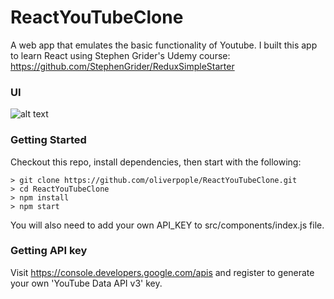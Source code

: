 # ReactYouTubeClone

A web app that emulates the basic functionality of Youtube. I built this app to learn React using Stephen Grider's Udemy course: https://github.com/StephenGrider/ReduxSimpleStarter

### UI
![alt text](https://user-images.githubusercontent.com/oliverpople/Tip_Adder/nandos_screenshot.png)

### Getting Started
Checkout this repo, install dependencies, then start with the following:

```
> git clone https://github.com/oliverpople/ReactYouTubeClone.git
> cd ReactYouTubeClone
> npm install
> npm start
```

You will also need to add your own API_KEY to src/components/index.js file.

### Getting API key 

Visit https://console.developers.google.com/apis and register to generate your own 'YouTube Data API v3' key.



